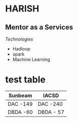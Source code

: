 #  HARISH 
##  Mentor as a Services
*Technologies*
- Hadloop
- spark
- Machine Learning

# test table
| Sunbeam       | IACSD         |
| ------------- | ------------- |
| DAC -149      | DAC -240      |
| DBDA -60      | DBDA - 57     |

